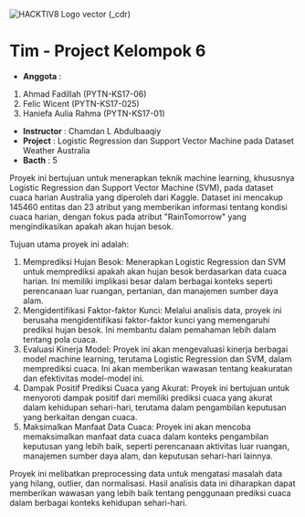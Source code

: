 
![HACKTIV8 Logo vector (_cdr)](https://github.com/AhmadFadillah12/PYTN_KampusMerdeka_fp1_AhmadFadillah/assets/77627326/66c5fe26-d160-401e-8a73-449d3790f244)

# Tim - Project Kelompok 6

- **Anggota** :
1. Ahmad Fadillah (PYTN-KS17-06)
2. Felic Wicent (PYTN-KS17-025)
3. Haniefa Aulia Rahma (PYTN-KS17-01)
- **Instructor** : Chamdan L Abdulbaaqiy
- **Project**    : Logistic Regression dan Support Vector Machine pada Dataset Weather Australia   
- **Bacth**      : 5


Proyek ini bertujuan untuk menerapkan teknik machine learning, khususnya Logistic Regression dan Support Vector Machine (SVM), pada dataset cuaca harian Australia yang diperoleh dari Kaggle. Dataset ini mencakup 145460 entitas dan 23 atribut yang memberikan informasi tentang kondisi cuaca harian, dengan fokus pada atribut "RainTomorrow" yang mengindikasikan apakah akan hujan besok.

Tujuan utama proyek ini adalah:
1. Memprediksi Hujan Besok: Menerapkan Logistic Regression dan SVM untuk memprediksi apakah akan hujan besok berdasarkan data cuaca harian. Ini memiliki implikasi besar dalam berbagai konteks seperti perencanaan luar ruangan, pertanian, dan manajemen sumber daya alam.
2. Mengidentifikasi Faktor-faktor Kunci: Melalui analisis data, proyek ini berusaha mengidentifikasi faktor-faktor kunci yang memengaruhi prediksi hujan besok. Ini membantu dalam pemahaman lebih dalam tentang pola cuaca.
3. Evaluasi Kinerja Model: Proyek ini akan mengevaluasi kinerja berbagai model machine learning, terutama Logistic Regression dan SVM, dalam memprediksi cuaca. Ini akan memberikan wawasan tentang keakuratan dan efektivitas model-model ini.
4. Dampak Positif Prediksi Cuaca yang Akurat: Proyek ini bertujuan untuk menyoroti dampak positif dari memiliki prediksi cuaca yang akurat dalam kehidupan sehari-hari, terutama dalam pengambilan keputusan yang berkaitan dengan cuaca.
5. Maksimalkan Manfaat Data Cuaca: Proyek ini akan mencoba memaksimalkan manfaat data cuaca dalam konteks pengambilan keputusan yang lebih baik, seperti perencanaan aktivitas luar ruangan, manajemen sumber daya alam, dan keputusan sehari-hari lainnya.

Proyek ini melibatkan preprocessing data untuk mengatasi masalah data yang hilang, outlier, dan normalisasi. Hasil analisis data ini diharapkan dapat memberikan wawasan yang lebih baik tentang penggunaan prediksi cuaca dalam berbagai konteks kehidupan sehari-hari.
